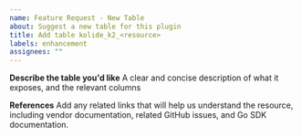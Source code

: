 ```yaml
---
name: Feature Request - New Table
about: Suggest a new table for this plugin
title: Add table kolide_k2_<resource>
labels: enhancement
assignees: ""
---
```


**Describe the table you'd like**
A clear and concise description of what it exposes, and the relevant columns

**References**
Add any related links that will help us understand the resource, including vendor documentation, related GitHub issues, and Go SDK documentation.
